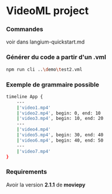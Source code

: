 # VideoML project
### Commandes 
voir dans langium-quickstart.md
### Générer du code a partir d'un .vml

```bash
npm run cli ..\demo\test2.vml 
```

### Exemple de grammaire possible 
```bash
timeline App {
    ---
    |'video1.mp4'
    |'video2.mp4', begin: 0, end: 10
    |'video3.mp4', begin: 10, end: 20
    ---
    |'video4.mp4'
    |'video5.mp4', begin: 30, end: 40
    |'video6.mp4', begin: 40, end: 50
    ---
    |'video7.mp4'
}

```

### Requirements

Avoir la version **2.1.1** de **moviepy**